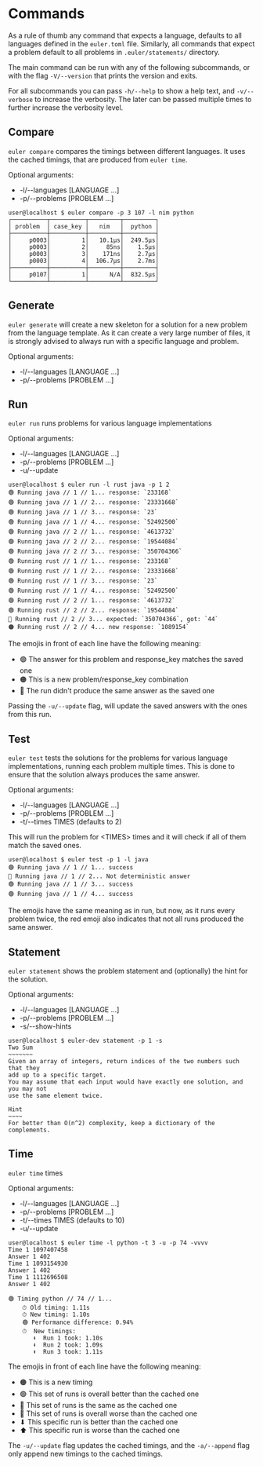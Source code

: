 # Commands

As a rule of thumb any command that expects a language, defaults to all
languages defined in the `euler.toml` file. Similarly, all commands that
expect a problem default to all problems in `.euler/statements/` directory.

The main command can be run with any of the following subcommands, or with the
flag `-V/--version` that prints the version and exits.

For all subcommands you can pass `-h/--help` to show a help text, and `-v/--verbose`
to increase the verbosity. The later can be passed multiple times to further increase
the verbosity level.

## Compare

`euler compare` compares the timings between different languages. It uses the cached
timings, that are produced from `euler time`.

Optional arguments:

-   -l/--languages [LANGUAGE ...]
-   -p/--problems [PROBLEM ...]

```console title="compare"
user@localhost $ euler compare -p 3 107 -l nim python
┌──────────┬──────────┬─────────┬─────────┐
│ problem  │ case_key │   nim   │  python │
├──────────┼──────────┼─────────┼─────────┤
│     p0003│         1│   10.1µs│  249.5µs│
│     p0003│         2│     85ns│    1.5µs│
│     p0003│         3│    171ns│    2.7µs│
│     p0003│         4│  106.7µs│    2.7ms│
├──────────┼──────────┼─────────┼─────────┤
│     p0107│         1│      N/A│  832.5µs│
└──────────┴──────────┴─────────┴─────────┘
```

## Generate

`euler generate` will create a new skeleton for a solution for a new problem
from the language template. As it can create a very large number of files, it
is strongly advised to always run with a specific language and problem.

Optional arguments:

-   -l/--languages [LANGUAGE ...]
-   -p/--problems [PROBLEM ...]

## Run

`euler run` runs problems for various language implementations

Optional arguments:

-   -l/--languages [LANGUAGE ...]
-   -p/--problems [PROBLEM ...]
-   -u/--update

```console title="run"
user@localhost $ euler run -l rust java -p 1 2
🟢 Running java // 1 // 1... response: `233168`
🟢 Running java // 1 // 2... response: `23331668`
🟢 Running java // 1 // 3... response: `23`
🟢 Running java // 1 // 4... response: `52492500`
🟢 Running java // 2 // 1... response: `4613732`
🟢 Running java // 2 // 2... response: `19544084`
🟢 Running java // 2 // 3... response: `350704366`
🟢 Running rust // 1 // 1... response: `233168`
🟢 Running rust // 1 // 2... response: `23331668`
🟢 Running rust // 1 // 3... response: `23`
🟢 Running rust // 1 // 4... response: `52492500`
🟢 Running rust // 2 // 1... response: `4613732`
🟢 Running rust // 2 // 2... response: `19544084`
🔴 Running rust // 2 // 3... expected: `350704366`, got: `44`
🟠 Running rust // 2 // 4... new response: `1089154`
```

The emojis in front of each line have the following meaning:

-   🟢 The answer for this problem and response_key matches the saved one
-   🟠 This is a new problem/response_key combination
-   🔴 The run didn't produce the same answer as the saved one

Passing the `-u/--update` flag, will update the saved answers with the ones
from this run.

## Test

`euler test` tests the solutions for the problems for various language implementations,
running each problem multiple times. This is done to ensure that the solution always
produces the same answer.

Optional arguments:

-   -l/--languages [LANGUAGE ...]
-   -p/--problems [PROBLEM ...]
-   -t/--times TIMES (defaults to 2)

This will run the problem for \<TIMES\> times and it will check if all of them match
the saved ones.

```console title="test"
user@localhost $ euler test -p 1 -l java
🟢 Running java // 1 // 1... success
🔴 Running java // 1 // 2... Not deterministic answer
🟢 Running java // 1 // 3... success
🟢 Running java // 1 // 4... success
```

The emojis have the same meaning as in run, but now, as it runs every problem twice,
the red emoji also indicates that not all runs produced the same answer.

## Statement

`euler statement` shows the problem statement and (optionally) the hint for the solution.

Optional arguments:

-   -l/--languages [LANGUAGE ...]
-   -p/--problems [PROBLEM ...]
-   -s/--show-hints

```console title="statement"
user@localhost $ euler-dev statement -p 1 -s
Two Sum
~~~~~~~
Given an array of integers, return indices of the two numbers such that they
add up to a specific target.
You may assume that each input would have exactly one solution, and you may not
use the same element twice.

Hint
~~~~
For better than O(n^2) complexity, keep a dictionary of the complements.
```

## Time

`euler time` times

Optional arguments:

-   -l/--languages [LANGUAGE ...]
-   -p/--problems [PROBLEM ...]
-   -t/--times TIMES (defaults to 10)
-   -u/--update

```console title="time"
user@localhost $ euler time -l python -t 3 -u -p 74 -vvvv
Time 1 1097407458
Answer 1 402
Time 1 1093154930
Answer 1 402
Time 1 1112696508
Answer 1 402

🟢 Timing python // 74 // 1...
    ⏱ Old timing: 1.11s
    ⏱ New timing: 1.10s
    🟢 Performance difference: 0.94%
    ⏱  New timings:
       ⬇  Run 1 took: 1.10s
       ⬇  Run 2 took: 1.09s
       ⬆  Run 3 took: 1.11s
```

The emojis in front of each line have the following meaning:

-   🟠 This is a new timing
-   🟢 This set of runs is overall better than the cached one
-   🔵 This set of runs is the same as the cached one
-   🔴 This set of runs is overall worse than the cached one
-   ⬇ This specific run is better than the cached one
-   ⬆ This specific run is worse than the cached one

The `-u/--update` flag updates the cached timings, and the `-a/--append` flag only append new timings to the cached timings.
